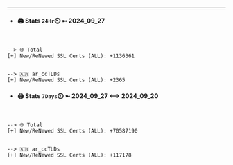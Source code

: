 

---
- #### 🖨️ **Stats** `24Hr`⏲️ ➼ 2024_09_27
```console


--> 🌐 Total
[+] New/ReNewed SSL Certs (ALL): +1136361


--> 🇦🇷 ar_ccTLDs
[+] New/ReNewed SSL Certs (ALL): +2365

```

- #### 🖨️ **Stats** `7Days`⏲️ ➼ 2024_09_27 <--> 2024_09_20
```console


--> 🌐 Total
[+] New/ReNewed SSL Certs (ALL): +70587190


--> 🇦🇷 ar_ccTLDs
[+] New/ReNewed SSL Certs (ALL): +117178

```

